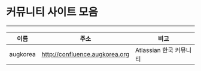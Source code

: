 # 커뮤니티 사이트 모음
* * *   

|이름|주소|비고|
|---|---------------------|-----|
|augkorea|http://confluence.augkorea.org|Atlassian 한국 커뮤니티|